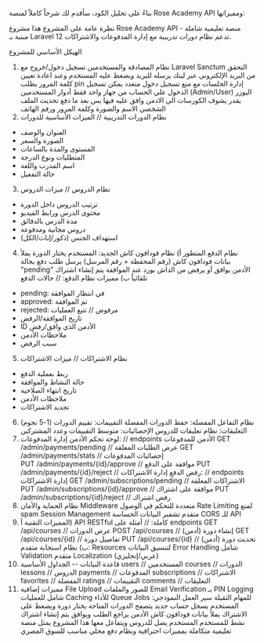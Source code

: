 بناءً على تحليل الكود، سأقدم لك شرحاً كاملاً لمنصة Rose Academy API ومميزاتها:

نظرة عامة على المشروع
هذا مشروع Rose Academy API - منصة تعليمية شاملة مبنية بـ Laravel 12 تدعم نظام دورات تدريبية مع إدارة المدفوعات والاشتراكات.

الهيكل الأساسي للمشروع
1. نظام المصادقة والمستخدمين
تسجيل دخول/خروج مع Laravel Sanctum
التحقق من البريد الإلكتروني عبر لينك يرسله للبريد ويضغط عليه المستخدم وعند اعادة تعيين كلمة المرور يظلب pin
إدارة الجلسات مع منع تسجيل دخول متعدد يمكن تسجيل الدخول علي الحساب من جهاز واحد فقط
أدوار المستخدمين (Admin/User) اليوزر يقدر يشوف الكورسات الي الادمن وافق عليه فيها بس بعد ما دفع 
تحديث الملف الشخصي الاسم والصورة وكلمة المرور ورفم الهاتف
2. نظام الدورات التدريبية
// الميزات الأساسية للدورات
- العنوان والوصف
- الصورة والسعر  
- المستوى والمدة بالساعات
- المتطلبات ونوع الدرجة
- اسم المدرب واللغة
- حالة التفعيل
3. نظام الدروس
// ميزات الدروس
- ترتيب الدروس داخل الدورة
- محتوى الدرس ورابط الفيديو
- مدة الدرس بالدقائق
- دروس مجانية ومدفوعة
- استهداف الجنس (ذكور/إناث/الكل)
4. نظام الدفع المتطور
أ) نظام فودافون كاش الجديد:
المستخدم يختار الدورة
يملأ بيانات فودافون كاش (رقم المحفظة + رقم المرسل)
يرسل طلب دفع بحالة "pending"
الأدمن يوافق أو يرفض من الداش بورد
عند الموافقة يتم إنشاء اشتراك تلقائياً
ب) مميزات نظام الدفع:
// حالات الدفع
- pending: في انتظار الموافقة
- approved: تم الموافقة  
- rejected: مرفوض
// تتبع العمليات
- تاريخ الموافقة/الرفض
- ID الأدمن الذي وافق/رفض
- ملاحظات الأدمن
- سبب الرفض
5. نظام الاشتراكات
// ميزات الاشتراكات
- ربط بعملية الدفع
- حالة النشاط والموافقة
- تاريخ انتهاء الصلاحية  
- ملاحظات الأدمن
- تجديد الاشتراكات
6. نظام التفاعل
المفضلة: حفظ الدورات المفضلة
التقييمات: تقييم الدورات (1-5 نجوم)
التعليقات: نظام تعليقات للدروس
الإحصائيات: متوسط التقييمات وعدد المشتركين
7. لوحة تحكم الأدمن
إدارة المدفوعات:
// endpoints الأدمن للمدفوعات
GET /admin/payments/pending     // عرض الطلبات المعلقة
GET /admin/payments/stats       // إحصائيات المدفوعات  
PUT /admin/payments/{id}/approve // موافقة على الدفع
PUT /admin/payments/{id}/reject  // رفض الدفع
إدارة الاشتراكات:
// endpoints إدارة الاشتراكات
GET /admin/subscriptions/pending        // الاشتراكات المعلقة
PUT /admin/subscriptions/{id}/approve   // موافقة على اشتراك
PUT /admin/subscriptions/{id}/reject    // رفض اشتراك
8. نظام الحماية والأمان
Middleware متعددة للتحكم في الوصول
Rate Limiting لمنع spam
Session Management متقدم
تشفير البيانات الحساسة
CORS للـ API
9. المميزات التقنية
أ) API RESTful كاملة:
// أمثلة على endpoints
GET  /api/courses           // عرض الدورات
POST /api/courses           // إنشاء دورة (أدمن)
GET  /api/courses/{id}      // تفاصيل دورة
PUT  /api/courses/{id}      // تحديث دورة (أدمن)
ب) نظام استجابة متقدم:
Resources لتنسيق البيانات
Error Handling شامل
Validation متقدم
Localization (عربي/إنجليزي)
10. قاعدة البيانات
-- الجداول الأساسية
users          // المستخدمين
courses        // الدورات  
lessons        // الدروس
payments       // المدفوعات
subscriptions  // الاشتراكات
favorites      // المفضلة
ratings        // التقييمات
comments       // التعليقات
11. مميزات إضافية
File Upload للصور والملفات
Email Verification بـ PIN
Logging شامل للعمليات
Caching للأداء
Queue Jobs للمهام الثقيلة
سير العمل النموذجي:
المستخدم يسجل حساب جديد
يتصفح الدورات المتاحة
يختار دورة ويضغط على الاشتراك
يملأ بيانات فودافون كاش
الأدمن يراجع الطلب ويوافق
يتم إنشاء اشتراك نشط للمستخدم
المستخدم يصل للدروس ويتفاعل معها
هذا المشروع يمثل منصة تعليمية متكاملة بمميزات احترافية ونظام دفع محلي مناسب للسوق المصري

